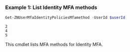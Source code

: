 ### Example 1: List Identity MFA methods
```powershell
Get-ZNUserMfaIdentityPoliciesMfamethod -UserId $userId
```

```output
2
4
5
```

This cmdlet lists MFA methods for Identity MFA.
